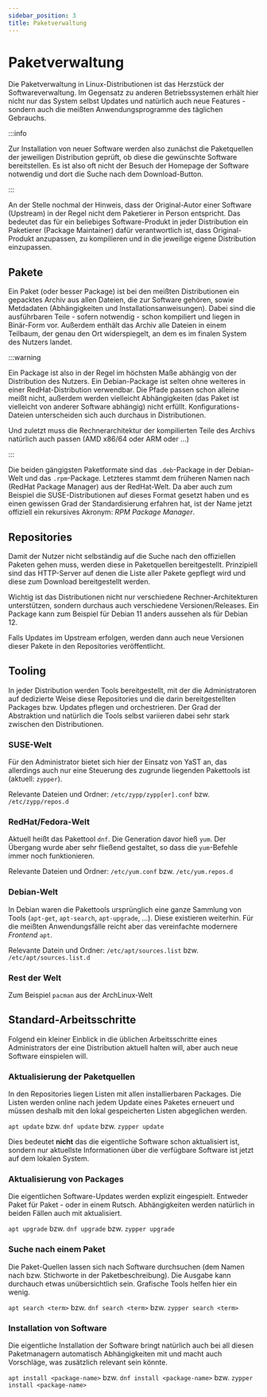 ```yaml
---
sidebar_position: 3
title: Paketverwaltung
---
```


# Paketverwaltung

Die Paketverwaltung in Linux-Distributionen ist das Herzstück der Softwareverwaltung.
Im Gegensatz zu anderen Betriebssystemen erhält hier nicht nur das System selbst
Updates und natürlich auch neue Features - sondern auch die meißten Anwendungsprogramme
des täglichen Gebrauchs.

:::info

Zur Installation von neuer Software werden also zunächst die Paketquellen der jeweiligen
Distribution geprüft, ob diese die gewünschte Software bereitstellen. Es ist also oft
nicht der Besuch der Homepage der Software notwendig und dort die Suche nach dem
Download-Button.

:::

An der Stelle nochmal der Hinweis, dass der Original-Autor einer Software (Upstream) in der
Regel nicht dem Paketierer in Person entspricht. Das bedeutet das für ein beliebiges
Software-Produkt in jeder Distribution ein Paketierer (Package Maintainer) dafür
verantwortlich ist, dass Original-Produkt anzupassen, zu kompilieren und in die
jeweilige eigene Distribution einzupassen.

## Pakete

Ein Paket (oder besser Package) ist bei den meißten Distributionen ein gepacktes Archiv
aus allen Dateien, die zur Software gehören, sowie Metdadaten (Abhängigkeiten und
Installationsanweisungen). Dabei sind die ausführbaren Teile - sofern
notwendig - schon kompiliert und liegen in Binär-Form vor. Außerdem enthält das Archiv
alle Dateien in einem Teilbaum, der genau den Ort widerspiegelt, an dem es im finalen
System des Nutzers landet.

:::warning

Ein Package ist also in der Regel im höchsten Maße abhängig von der Distribution des
Nutzers. Ein Debian-Package ist selten ohne weiteres in einer RedHat-Distribution
verwendbar. Die Pfade passen schon alleine meißt nicht, außerdem werden vielleicht
Abhängigkeiten (das Paket ist vielleicht von anderer Software abhängig) nicht erfüllt.
Konfigurations-Dateien unterscheiden sich auch durchaus in Distributionen.

Und zuletzt muss die Rechnerarchitektur der kompilierten Teile des Archivs natürlich
auch passen (AMD x86/64 oder ARM oder ...)

:::

Die beiden gängigsten Paketformate sind das `.deb`-Package in der Debian-Welt und
das `.rpm`-Package. Letzteres stammt dem früheren Namen nach (RedHat Package Manager)
aus der RedHat-Welt. Da aber auch zum Beispiel die SUSE-Distributionen auf dieses
Format gesetzt haben und es einen gewissen Grad der Standardisierung erfahren hat,
ist der Name jetzt offiziell ein rekursives Akronym: *RPM Package Manager*.

## Repositories

Damit der Nutzer nicht selbständig auf die Suche nach den offiziellen Paketen gehen
muss, werden diese in Paketquellen bereitgestellt. Prinzipiell sind das HTTP-Server
auf denen die Liste aller Pakete gepflegt wird und diese zum Download bereitgestellt
werden.

Wichtig ist das Distributionen nicht nur verschiedene Rechner-Architekturen unterstützen,
sondern durchaus auch verschiedene Versionen/Releases. Ein Package kann zum Beispiel
für Debian 11 anders aussehen als für Debian 12.

Falls Updates im Upstream erfolgen, werden dann auch neue Versionen dieser Pakete
in den Repositories veröffentlicht.

## Tooling

In jeder Distribution werden Tools bereitgestellt, mit der die Administratoren
auf dedizierte Weise diese Repositories und die darin bereitgestellten Packages
bzw. Updates pflegen und orchestrieren. Der Grad der Abstraktion und natürlich die
Tools selbst variieren dabei sehr stark zwischen den Distributionen.

### SUSE-Welt

Für den Administrator bietet sich hier der Einsatz von YaST an, das allerdings auch
nur eine Steuerung des zugrunde liegenden Pakettools ist (aktuell: `zypper`).

Relevante Dateien und Ordner: `/etc/zypp/zypp[er].conf` bzw. `/etc/zypp/repos.d`

### RedHat/Fedora-Welt

Aktuell heißt das Pakettool `dnf`. Die Generation davor hieß `yum`. Der Übergang
wurde aber sehr fließend gestaltet, so dass die `yum`-Befehle immer noch funktionieren.

Relevante Dateien und Ordner: `/etc/yum.conf` bzw. `/etc/yum.repos.d`

### Debian-Welt

In Debian waren die Pakettools ursprünglich eine ganze Sammlung von Tools (`apt-get`,
`apt-search`, `apt-upgrade`, ...). Diese existieren weiterhin. Für die meißten
Anwendungsfälle reicht aber das vereinfachte modernere *Frontend* `apt`.

Relevante Datein und Ordner: `/etc/apt/sources.list` bzw. `/etc/apt/sources.list.d`

### Rest der Welt

Zum Beispiel `pacman` aus der ArchLinux-Welt

## Standard-Arbeitsschritte

Folgend ein kleiner Einblick in die üblichen Arbeitsschritte eines Administrators
der eine Distribution aktuell halten will, aber auch neue Software einspielen will.

### Aktualisierung der Paketquellen

In den Repositories liegen Listen mit allen installierbaren Packages. Die Listen
werden online nach jedem Update eines Paketes erneuert und müssen deshalb mit den
lokal gespeicherten Listen abgeglichen werden.

`apt update` bzw. `dnf update` bzw. `zypper update`

Dies bedeutet **nicht** das die eigentliche Software schon aktualisiert ist, sondern
nur aktuellste Informationen über die verfügbare Software ist jetzt auf dem lokalen
System.

### Aktualisierung von Packages

Die eigentlichen Software-Updates werden explizit eingespielt. Entweder Paket für
Paket - oder in einem Rutsch. Abhängigkeiten werden natürlich in beiden Fällen auch
mit aktualisiert.

`apt upgrade` bzw. `dnf upgrade` bzw. `zypper upgrade`

### Suche nach einem Paket

Die Paket-Quellen lassen sich nach Software durchsuchen (dem Namen nach bzw. Stichworte
in der Paketbeschreibung). Die Ausgabe kann durchauch etwas unübersichtlich sein.
Grafische Tools helfen hier ein wenig.

`apt search <term>` bzw. `dnf search <term>` bzw. `zypper search <term>`

### Installation von Software

Die eigentliche Installation der Software bringt natürlich auch bei all diesen
Paketmanagern automatisch Abhängigkeiten mit und macht auch Vorschläge,
was zusätzlich relevant sein könnte.

`apt install <package-name>` bzw. `dnf install <package-name>` 
bzw. `zypper install <package-name>`
